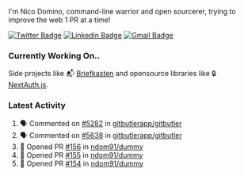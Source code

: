 
I'm Nico Domino, command-line warrior and open sourcerer, trying to improve the web 1 PR at a time!

[![Twitter Badge](https://img.shields.io/badge/-@ndom91-1ca0f1?style=flat-square&labelColor=1ca0f1&logo=twitter&logoColor=white&link=https://twitter.com/ndom91)](https://twitter.com/ndom91) [![Linkedin Badge](https://img.shields.io/badge/-ndom91-blue?style=flat-square&logo=Linkedin&logoColor=white&link=https://www.linkedin.com/in/ndom91/)](https://www.linkedin.com/in/ndom91/) [![Gmail Badge](https://img.shields.io/badge/-yo@ndo.dev-c14438?style=flat-square&logo=mail.ru&logoColor=white&link=mailto:yo@ndo.dev)](mailto:yo@ndo.dev)

### Currently Working On..

Side projects like 📬 [Briefkasten](https://briefkastenhq.com) and opensource libraries like 🔒 [NextAuth.js](https://github.com/nextauthjs/next-auth).

<!--START_SECTION_PROFILE_VIEWS:readme-info-->
<!--END_SECTION_PROFILE_VIEWS:readme-info-->

<!--START_SECTION_DAILY_COMMIT:readme-info-->
<!--END_SECTION_DAILY_COMMIT:readme-info-->

<!--START_SECTION_WEEKLY_COMMIT:readme-info-->
<!--END_SECTION_WEEKLY_COMMIT:readme-info-->

### Latest Activity

<!--START_SECTION:activity-->
1. 🗣 Commented on [#5282](https://github.com/gitbutlerapp/gitbutler/issues/5282#issuecomment-2491833408) in [gitbutlerapp/gitbutler](https://github.com/gitbutlerapp/gitbutler)
2. 🗣 Commented on [#5638](https://github.com/gitbutlerapp/gitbutler/issues/5638#issuecomment-2491821831) in [gitbutlerapp/gitbutler](https://github.com/gitbutlerapp/gitbutler)
3. 💪 Opened PR [#156](https://github.com/ndom91/dummy/pull/156) in [ndom91/dummy](https://github.com/ndom91/dummy)
4. 💪 Opened PR [#155](https://github.com/ndom91/dummy/pull/155) in [ndom91/dummy](https://github.com/ndom91/dummy)
5. 💪 Opened PR [#154](https://github.com/ndom91/dummy/pull/154) in [ndom91/dummy](https://github.com/ndom91/dummy)
<!--END_SECTION:activity-->
